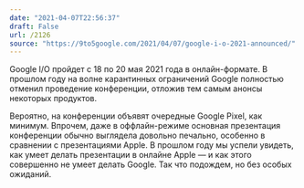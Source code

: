 ```yaml
---
date: "2021-04-07T22:56:37"
draft: False
url: /2126
source: "https://9to5google.com/2021/04/07/google-i-o-2021-announced/"
---
```


Google I/O пройдет с 18 по 20 мая 2021 года в онлайн-формате. В прошлом году на волне карантинных ограничений Google полностью отменил проведение конференции, отложив тем самым анонсы некоторых продуктов. 

Вероятно, на конференции объявят очередные Google Pixel, как минимум. Впрочем, даже в оффлайн-режиме основная презентация конференции обычно выглядела довольно печально, особенно в сравнении с презентациями Apple. В прошлом году мы успели увидеть, как умеет делать презентации в онлайне Apple — и как этого совершенно не умеет делать Google. Так что подождем, но без особых ожиданий.
